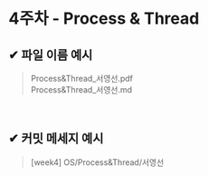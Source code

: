 # 4주차 - Process & Thread

## ✔ 파일 이름 예시

> Process&Thread_서영선.pdf<br>
> Process&Thread_서영선.md

<br>

## ✔ 커밋 메세지 예시

> [week4] OS/Process&Thread/서영선
